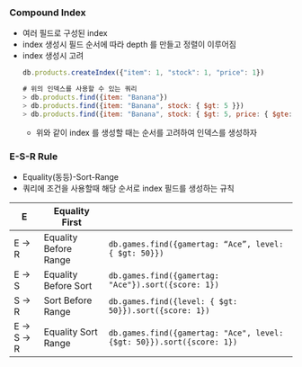 ### Compound Index

- 여러 필드로 구성된 index
- index 생성시 필드 순서에 따라 depth 를 만들고 정렬이 이루어짐
- index 생성시 고려
  ```jsx
  db.products.createIndex({"item": 1, "stock": 1, "price": 1})

  # 위의 인덱스를 사용할 수 있는 쿼리
  > db.products.find({item: "Banana"})
  > db.products.find({item: "Banana", stock: { $gt: 5 }})
  > db.products.find({item: "Banana", stock: { $gt: 5, price: { $gte: 10000 }})

  ```
  - 위와 같이 index 를 생성할 때는 순서를 고려하여 인덱스를 생성하자

### E-S-R Rule

- Equality(동등)-Sort-Range
- 쿼리에 조건을 사용할때 해당 순서로 index 필드를 생성하는 규칙

| E         | Equality First        |                                                                       |
| --------- | --------------------- | --------------------------------------------------------------------- |
| E → R     | Equality Before Range | `db.games.find({gamertag: “Ace”, level: { $gt: 50}})`                 |
| E → S     | Equality Before Sort  | `db.games.find({gamertag: "Ace"}).sort({score: 1})`                   |
| S → R     | Sort Before Range     | `db.games.find({level: { $gt: 50}}).sort({score: 1})`                 |
| E → S → R | Equality Sort Range   | `db.games.find({gamertag: "Ace", level: {$gt: 50}}).sort({score: 1})` |
